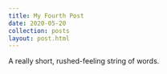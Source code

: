 ```yaml
---
title: My Fourth Post
date: 2020-05-20
collection: posts
layout: post.html
---
```


A really short, rushed-feeling string of words.
